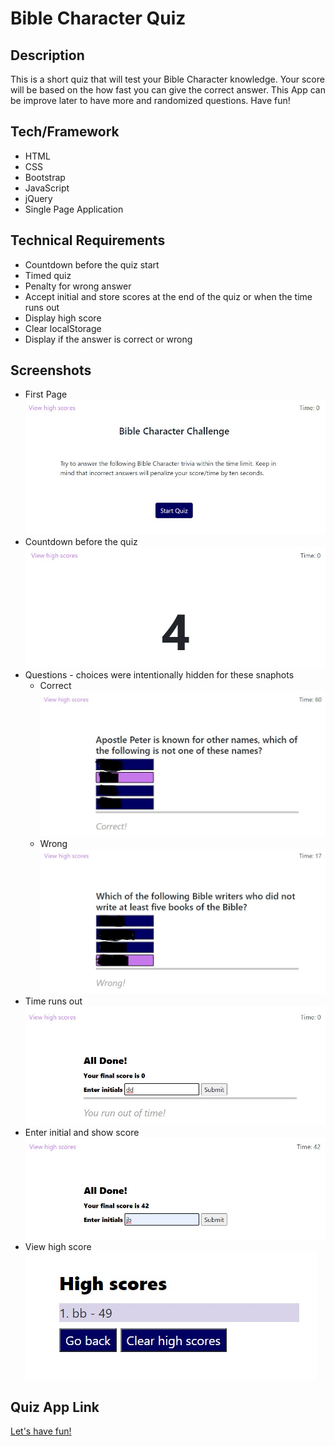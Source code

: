 # Bible Character Quiz

## Description
This is a short quiz that will test your Bible Character knowledge. Your score will be based on the how fast you can give the correct answer. This App can be improve later to have more and randomized questions. Have fun!

## Tech/Framework
* HTML
* CSS
* Bootstrap
* JavaScript
* jQuery
* Single Page Application

## Technical Requirements
* Countdown before the quiz start
* Timed quiz
* Penalty for wrong answer
* Accept initial and store scores at the end of the quiz or when the time runs out
* Display high score
* Clear localStorage
* Display if the answer is correct or wrong

## Screenshots
* First Page <br/> ![Page 1](./assets/images/start-page.jpg)
* Countdown before the quiz <br/> ![Countdown](./assets/images/countdown.jpg)
* Questions - choices were intentionally hidden for these snaphots
    - Correct <br/> ![Correct Answer](./assets/images/correct-answer.jpg)
    - Wrong <br/> ![Wrong Answer](./assets/images/wrong-answer.jpg)
* Time runs out <br/> ![Out of Time](./assets/images/time-runs-out.jpg)
* Enter initial and show score <br/> ![Your Score](./assets/images/your-score.jpg)
* View high score <br/> ![High Score](./assets/images/high-score.jpg)

## Quiz App Link
[Let's have fun!](https://jojobautistaum.github.io/bible-character-quiz/)
